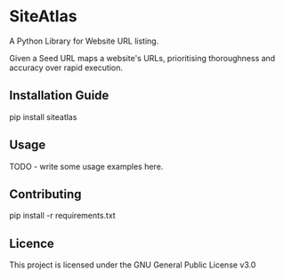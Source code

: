 SiteAtlas
========

A Python Library for Website URL listing.

Given a Seed URL maps a website's URLs, prioritising thoroughness and accuracy over rapid execution.

Installation Guide
-----------------
pip install siteatlas

Usage
-----
TODO - write some usage examples here.

Contributing
------------

pip install -r requirements.txt

Licence
-------

This project is licensed under the GNU General Public License v3.0
